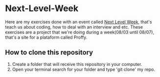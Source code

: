 # Next-Level-Week
Here are my exercises done with an event called [Next Level Week](https://blog.rocketseat.com.br/primeira-next-level-week/), that's teach us about coding, how to deal with an interview and etc. These exercises are a project that we're doing during a week(08/03 until 08/07), that's a site for a plataform called Proffy.
## How to clone this repository
1. Create a folder that will receive this repository in your computer.
2. Open your terminal search for your folder and type 'git clone' my repo. 


